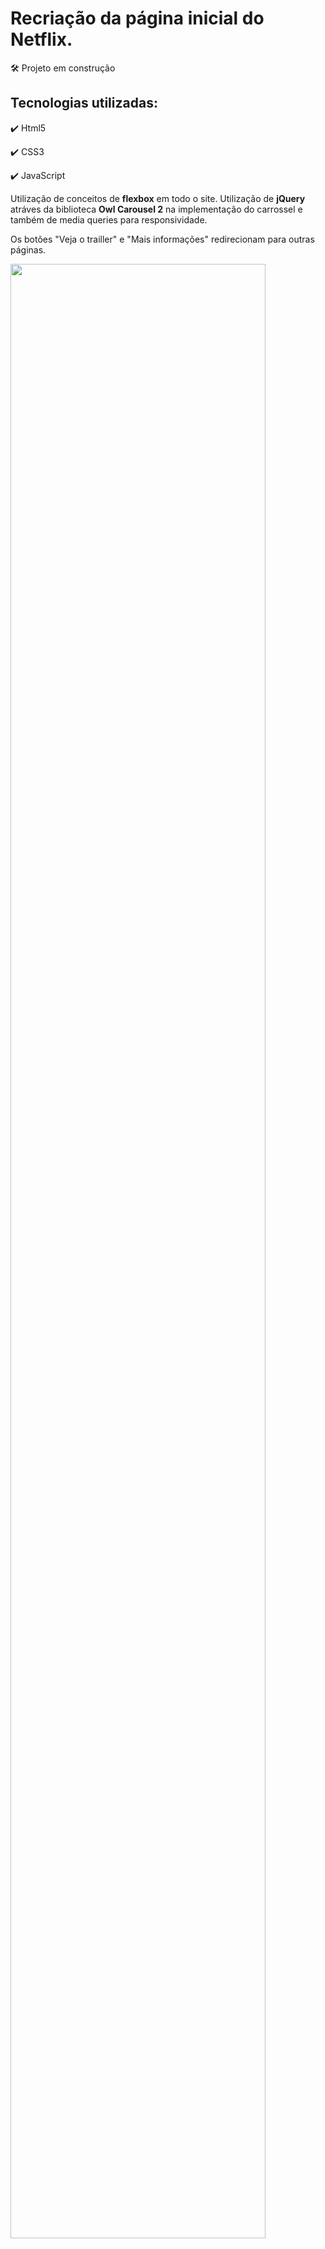 # Recriação da página inicial do Netflix. 
:hammer_and_wrench: Projeto em construção

## Tecnologias utilizadas:
:heavy_check_mark: Html5

:heavy_check_mark: CSS3

:heavy_check_mark: JavaScript

Utilização de conceitos de **flexbox** em todo o site. Utilização de **jQuery** atráves da biblioteca **Owl Carousel 2** na implementação do carrossel e também de media queries para responsividade.

Os botões "Veja o trailler" e "Mais informações" redirecionam para outras páginas.

<img src="https://user-images.githubusercontent.com/61888241/97921850-4e115700-1d3a-11eb-8d44-72362309985a.PNG" width="90%"></img> <img src="https://user-images.githubusercontent.com/61888241/97921863-523d7480-1d3a-11eb-85f1-cac5693dcd98.PNG" width="90%"></img> 
